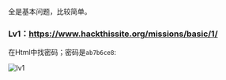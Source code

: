 全是基本问题，比较简单。

### Lv1：<https://www.hackthissite.org/missions/basic/1/>

在Html中找密码；密码是`ab7b6ce8`:

![lv1](https://github.com/tiancode/start-learn-kali-linux/blob/master/hackthissite/image/Screen%20Shot%202016-05-09%20at%2016.36.37.png)
